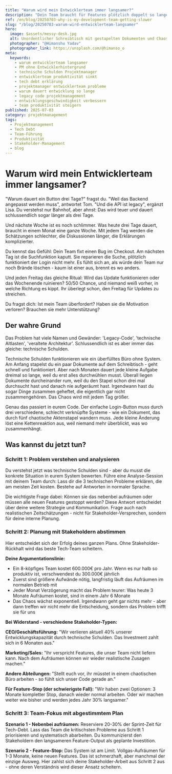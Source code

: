 ```yaml
---
title: "Warum wird mein Entwicklerteam immer langsamer?"
description: "Dein Team braucht für Features plötzlich doppelt so lange? Das liegt nicht an Faulheit oder Inkompetenz. Hier erfährst du den wahren Grund und wie du als PM das Problem systematisch löst."
ref: /en/blog/20250703-why-is-my-development-team-getting-slower
slug: "/blog/20250703-warum-wird-entwicklerteam-langsamer"
hero:
  image: $assets/messy-desk.jpg
  alt: Unordentlicher Schreibtisch mit gestapelten Dokumenten und Chaos - Metapher für technische Schulden im Code
  photographer: "@Himanshu Yadav"
  photographer_link: https://unsplash.com/@himanso_o
meta:
  keywords:
    - warum entwicklerteam langsamer
    - PM ohne Entwicklerhintergrund
    - technische Schulden Projektmanager
    - entwicklerteam produktivität sinkt
    - tech debt erklärung
    - projektmanager entwicklerteam probleme
    - warum dauert entwicklung so lange
    - legacy code projektmanagement
    - entwicklungsgeschwindigkeit verbessern
    - team produktivität steigern
published: 2025-07-03
category: projektmanagement
tags:
  - Projektmanagement
  - Tech Debt
  - Team-Führung
  - Produktivität
  - Stakeholder-Management
  - blog
---
```


# Warum wird mein Entwicklerteam immer langsamer?

"Warum dauert ein Button drei Tage?" fragst du. "Weil das Backend angepasst werden muss", antwortet Tom. "Und die API ist legacy", ergänzt Lisa. Du verstehst nur Bahnhof, aber ahnst: Das wird teuer und dauert schlussendlich sogar länger als drei Tage.

Und nächste Woche ist es noch schlimmer. Was heute drei Tage dauert, braucht in einem Monat eine ganze Woche. Mit jedem Tag werden die Schätzungen schlechter, die Diskussionen länger, die Erklärungen komplizierter.

Du kennst das Gefühl: Dein Team fixt einen Bug im Checkout. Am nächsten Tag ist die Suchfunktion kaputt. Sie reparieren die Suche, plötzlich funktioniert der Login nicht mehr. Es fühlt sich an, als würde dein Team nur noch Brände löschen - kaum ist einer aus, brennt es wo anders.

Und jeden Freitag das gleiche Ritual: Wird das Update funktionieren oder das Wochenende ruinieren? 50/50 Chance, und niemand weiß vorher, in welche Richtung es kippt. Ihr überlegt schon, den Freitag für Updates zu streichen.

Du fragst dich: Ist mein Team überfordert? Haben sie die Motivation verloren? Brauchen sie mehr Unterstützung?

## Der wahre Grund

Das Problem hat viele Namen und Gewänder: 'Legacy-Code', 'technische Altlasten', 'veraltete Architektur'. Schlussendlich ist es aber immer das gleiche: technische Schulden.

Technische Schulden funktionieren wie ein überfülltes Büro ohne System. Am Anfang stapelst du ein paar Dokumente auf dem Schreibtisch - geht schnell und funktioniert. Aber nach Monaten dauert jede kleine Aufgabe dreimal so lange, weil du erst alles durchwühlen musst. Überall liegen Dokumente durcheinander rum, weil du den Stapel schon drei mal durchsucht hast und danach nie aufgeräumt hast. Irgendwann hast du sogar Dinge zusammen geheftet, die eigentlich gar nicht zusammengehören. Das Chaos wird mit jedem Tag größer.

Genau das passiert in eurem Code. Der einfache Login-Button muss durch drei verschiedene, schlecht verknüpfte Systeme - wie ein Dokument, das durch fünf chaotische Aktenstapel wandern muss. Jede kleine Änderung löst eine Kettenreaktion aus, weil niemand mehr überblickt, was wo zusammenhängt.

## Was kannst du jetzt tun?

### Schritt 1: Problem verstehen und analysieren

Du verstehst jetzt was technische Schulden sind - aber du musst die konkrete Situation in eurem System bewerten. Führe eine Analyse-Session mit deinem Team durch: Lass dir die 3 technischen Probleme erklären, die am meisten Zeit kosten. Bestehe auf Antworten in normaler Sprache.

Die wichtigste Frage dabei: Können sie das nebenbei aufräumen oder müssen alle neuen Features gestoppt werden? Diese Antwort entscheidet über deine weitere Strategie und Kommunikation. Frage auch nach realistischen Zeitschätzungen - nicht für Stakeholder-Versprechen, sondern für deine interne Planung.

### Schritt 2: Planung mit Stakeholdern abstimmen

Hier entscheidet sich der Erfolg deines ganzen Plans. Ohne Stakeholder-Rückhalt wird das beste Tech-Team scheitern.

**Deine Argumentationslinie:**

- Ein 8-köpfiges Team kostet 600.000€ pro Jahr. Wenn es nur halb so produktiv ist, verschwendest du 300.000€ jährlich
- Zuerst sind größere Aufwände nötig, langfristig läuft das Aufräumen im normalen Betrieb mit
- Jeder Monat Verzögerung macht das Problem teurer: Was heute 3 Monate Aufräumen kostet, sind in einem Jahr 6 Monate
- Das Chaos wächst exponentiell. Irgendwann geht gar nichts mehr - aber dann treffen wir nicht mehr die Entscheidung, sondern das Problem trifft sie für uns

**Bei Widerstand - verschiedene Stakeholder-Typen:**

**CEO/Geschäftsführung:** "Wir verlieren aktuell 40% unserer Entwicklungskapazität durch technische Schulden. Das Investment zahlt sich in 6 Monaten aus."

**Marketing/Sales:** "Ihr verspricht Features, die unser Team nicht liefern kann. Nach dem Aufräumen können wir wieder realistische Zusagen machen."

**Andere Abteilungen:** "Stellt euch vor, ihr müsstet in einem chaotischen Büro arbeiten - so fühlt sich unser Code gerade an."

**Für Feature-Stop (der schwierigste Fall):**
"Wir haben zwei Optionen: 3 Monate kompletter Stop, danach wieder normal arbeiten. Oder wir machen weiter wie bisher und werden jedes Jahr 30% langsamer."

### Schritt 3: Team-Fokus mit abgestimmtem Plan

**Szenario 1 - Nebenbei aufräumen:** Reserviere 20-30% der Sprint-Zeit für Tech-Debt. Lass das Team die kritischsten Probleme aus Schritt 1 priorisieren und systematisch abarbeiten. Du kommunizierst den Stakeholdern den langsameren Feature-Output als geplante Investition.

**Szenario 2 - Feature-Stop:** Das System ist am Limit. Vollgas-Aufräumen für 1-3 Monate, keine neuen Features. Das ist schmerzhaft, aber manchmal der einzige Ausweg. Hier zahlst sich deine Stakeholder-Arbeit aus Schritt 2 aus - ohne deren Verständnis wird dieser Ansatz scheitern.
